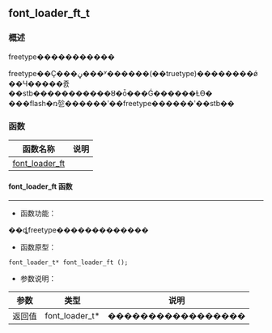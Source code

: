## font\_loader\_ft\_t
### 概述
 freetype�����������

 freetype��Ҫ���ڼ���ʸ������(��truetype)��������ǿ��Ч�����죬��stb�����������ȣ�ȱ���Ǵ������Ƚϴ�
 ���flash�ռ乻������ʹ��freetype������ʹ��stb��

### 函数
<p id="font_loader_ft_t_methods">

| 函数名称 | 说明 | 
| -------- | ------------ | 
| <a href="#font_loader_ft_t_font_loader_ft">font\_loader\_ft</a> |  |
#### font\_loader\_ft 函数
-----------------------

* 函数功能：

> <p id="font_loader_ft_t_font_loader_ft">
 ��ȡfreetype�������������



* 函数原型：

```
font_loader_t* font_loader_ft ();
```

* 参数说明：

| 参数 | 类型 | 说明 |
| -------- | ----- | --------- |
| 返回值 | font\_loader\_t* | ����������������� |
